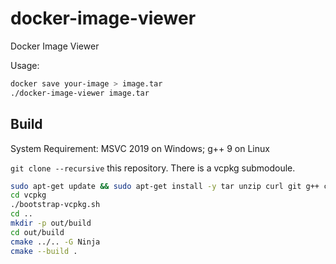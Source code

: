 docker-image-viewer
===================

Docker Image Viewer

Usage:
```bash
docker save your-image > image.tar
./docker-image-viewer image.tar
```


Build
--------

System Requirement: MSVC 2019 on Windows; g++ 9 on Linux

`git clone --recursive` this repository. There is a vcpkg submodoule.

```bash
sudo apt-get update && sudo apt-get install -y tar unzip curl git g++ cmake ninja-build
cd vcpkg
./bootstrap-vcpkg.sh
cd ..
mkdir -p out/build
cd out/build
cmake ../.. -G Ninja
cmake --build .
```
